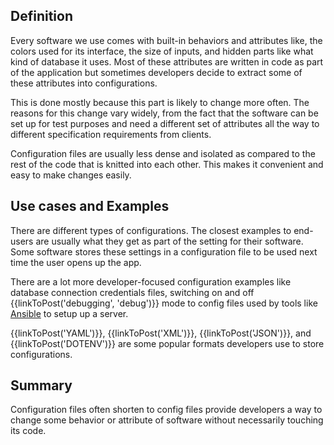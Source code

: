## Definition

Every software we use comes with built-in behaviors and attributes like, the colors used for its interface, the size of inputs, and hidden parts like what kind of database it uses. Most of these attributes are written in code as part of the application but sometimes developers decide to extract some of these attributes into configurations. 

This is done mostly because this part is likely to change more often. The reasons for this change vary widely, from the fact that the software can be set up for test purposes and need a different set of attributes all the way to different specification requirements from clients.

Configuration files are usually less dense and isolated as compared to the rest of the code that is knitted into each other. This makes it convenient and easy to make changes easily.

## Use cases and Examples

There are different types of configurations. The closest examples to end-users are usually what they get as part of the setting for their software.
Some software stores these settings in a configuration file to be used next time the user opens up the app.

There are a lot more developer-focused configuration examples like database connection credentials files, switching on and off {{linkToPost('debugging', 'debug')}} mode to config files used by tools like [Ansible](https://www.ansible.com/) to setup up a server.

{{linkToPost('YAML')}}, {{linkToPost('XML')}}, {{linkToPost('JSON')}}, and {{linkToPost('DOTENV')}} are some popular formats developers use to store configurations.

## Summary
Configuration files often shorten to config files provide developers a way to change some behavior or attribute of software without necessarily touching its code.
